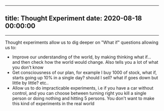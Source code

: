 
---
title: Thought Experiment
date: 2020-08-18 00:00:00
---
---

Thought experiments allow us to dig deeper on "What if" questions allowing us to:
- Improve our understanding of the world, by making thinking what if... and then check how the world would change. Also tells you a lot of what you don't know
- Get consciousness of our plan, for example I buy 1000 of stock, what if, starts going up 10% in a single day? should I sell? what if goes down but little by little? etc..  
- Allow us to do impracticable experiments, i.e if you have a car without control, and you can choose between turning right you kill a single person or doing nothing and hitting 5 persons. You don't want to make this kind of experiments in the real world 
	

